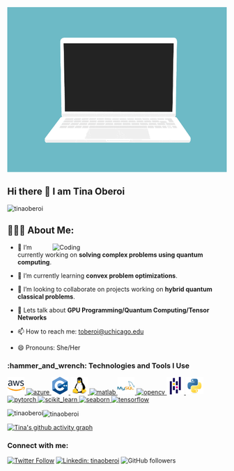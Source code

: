 <div align="center">
<img src="./code.gif" />
</div>

## Hi there 👋 I am Tina Oberoi

<p align="left"> <img src="https://komarev.com/ghpvc/?username=tinaoberoi&label=Profile%20views&color=0e75b6&style=flat" alt="tinaoberoi" /> </p>


<h2 align="left">👨🏻‍💻 About Me:</h2>

<img align="right" alt="Coding" width="400" src="https://c.tenor.com/PP9v7VIs6R4AAAAd/scaler-create-impact.gif">

- 🔭 I’m currently working on **solving complex problems using quantum computing**.
  
- 🌱 I’m currently learning **convex problem optimizations**.
  
- 👯 I’m looking to collaborate on projects working on **hybrid quantum classical problems**.
  
- 💬 Lets talk about **GPU Programming/Quantum Computing/Tensor Networks**
  
- 📫 How to reach me: toberoi@uchicago.edu
  
- 😄 Pronouns: She/Her

<h3 align="left">:hammer_and_wrench: Technologies and Tools I Use</h3>
<p align="left"> <a href="https://aws.amazon.com" target="_blank" rel="noreferrer"> <img src="https://raw.githubusercontent.com/devicons/devicon/master/icons/amazonwebservices/amazonwebservices-original-wordmark.svg" alt="aws" width="40" height="40"/> </a> <a href="https://azure.microsoft.com/en-in/" target="_blank" rel="noreferrer"> <img src="https://www.vectorlogo.zone/logos/microsoft_azure/microsoft_azure-icon.svg" alt="azure" width="40" height="40"/> </a> <a href="https://www.w3schools.com/cpp/" target="_blank" rel="noreferrer"> <img src="https://raw.githubusercontent.com/devicons/devicon/master/icons/cplusplus/cplusplus-original.svg" alt="cplusplus" width="40" height="40"/> </a> <a href="https://www.linux.org/" target="_blank" rel="noreferrer"> <img src="https://raw.githubusercontent.com/devicons/devicon/master/icons/linux/linux-original.svg" alt="linux" width="40" height="40"/> </a> <a href="https://www.mathworks.com/" target="_blank" rel="noreferrer"> <img src="https://upload.wikimedia.org/wikipedia/commons/2/21/Matlab_Logo.png" alt="matlab" width="40" height="40"/> </a> <a href="https://www.mysql.com/" target="_blank" rel="noreferrer"> <img src="https://raw.githubusercontent.com/devicons/devicon/master/icons/mysql/mysql-original-wordmark.svg" alt="mysql" width="40" height="40"/> </a> <a href="https://opencv.org/" target="_blank" rel="noreferrer"> <img src="https://www.vectorlogo.zone/logos/opencv/opencv-icon.svg" alt="opencv" width="40" height="40"/> </a> <a href="https://pandas.pydata.org/" target="_blank" rel="noreferrer"> <img src="https://raw.githubusercontent.com/devicons/devicon/2ae2a900d2f041da66e950e4d48052658d850630/icons/pandas/pandas-original.svg" alt="pandas" width="40" height="40"/> </a> <a href="https://www.python.org" target="_blank" rel="noreferrer"> <img src="https://raw.githubusercontent.com/devicons/devicon/master/icons/python/python-original.svg" alt="python" width="40" height="40"/> </a> <a href="https://pytorch.org/" target="_blank" rel="noreferrer"> <img src="https://www.vectorlogo.zone/logos/pytorch/pytorch-icon.svg" alt="pytorch" width="40" height="40"/> </a> <a href="https://scikit-learn.org/" target="_blank" rel="noreferrer"> <img src="https://upload.wikimedia.org/wikipedia/commons/0/05/Scikit_learn_logo_small.svg" alt="scikit_learn" width="40" height="40"/> </a> <a href="https://seaborn.pydata.org/" target="_blank" rel="noreferrer"> <img src="https://seaborn.pydata.org/_images/logo-mark-lightbg.svg" alt="seaborn" width="40" height="40"/> </a> <a href="https://www.tensorflow.org" target="_blank" rel="noreferrer"> <img src="https://www.vectorlogo.zone/logos/tensorflow/tensorflow-icon.svg" alt="tensorflow" width="40" height="40"/> </a> </p>

<p><img align="left" src="https://github-readme-stats.vercel.app/api/top-langs?username=tinaoberoi&show_icons=true&locale=en&layout=compact" alt="tinaoberoi" /></p>

<p><img align="center" src="https://github-readme-streak-stats.herokuapp.com/?user=tinaoberoi&" alt="tinaoberoi" /></p>

[![Tina's github activity graph](https://github-readme-activity-graph.vercel.app/graph?username=tinaoberoi&theme=github-compact)](https://github.com/tinaoberoi/github-readme-activity-graph)

<h3 align="left">Connect with me:</h3>

[![Twitter Follow](https://img.shields.io/twitter/follow/tinaoberoi?label=Follow)](https://twitter.com/intent/follow?screen_name=tinaoberoi)
[![Linkedin: tinaoberoi](https://img.shields.io/badge/-anmol-blue?style=flat-square&logo=Linkedin&logoColor=white&link=https://www.linkedin.com/in/oberoitina/)](https://www.linkedin.com/in/oberoitina/)
![GitHub followers](https://img.shields.io/github/followers/tinaoberoi?label=Follow&style=social)
